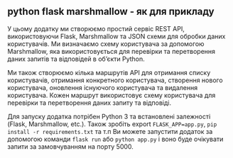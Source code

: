## python flask marshmallow - як для прикладу

У цьому додатку ми створюємо простий сервіс REST API, використовуючи Flask, Marshmallow та JSON схеми для обробки даних користувачів. Ми визначаємо схему користувача за допомогою Marshmallow, яка використовується для перевірки та перетворення даних запитів та відповідей в об’єкти Python.

Ми також створюємо кілька маршрутів API для отримання списку користувачів, отримання конкретного користувача, створення нового користувача, оновлення існуючого користувача та видалення користувача. Кожен маршрут використовує схему користувача для перевірки та перетворення даних запиту та відповіді.

Для запуску додатка потрібен Python 3 та встановлені залежності (Flask, Marshmallow, etc.). Також зробіть export `FLASK_APP=app.py`, `pip install -r requirements.txt` та т.п Ви можете запустити додаток за допомогою команди `flask run` або `python app.py` і воно буде очікувати запити за замовчуванням на порту 5000.
